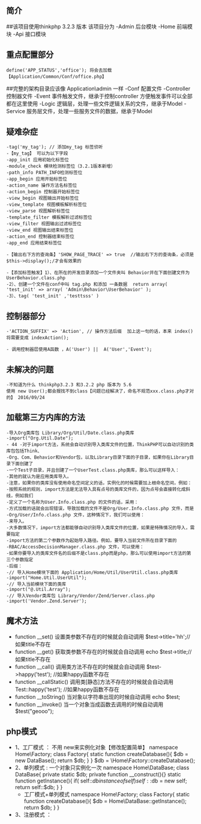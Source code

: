 ﻿## 简介
##该项目使用thinkphp 3.2.3 版本
    该项目分为
    -Admin 后台模块
    -Home  前端模块
    -Api   接口模块
## 重点配置部分
    define('APP_STATUS','office'); 将会去加载【Application/Common/Conf/office.php】

##完整的架构目录应该像 Application\admin 一样
    -Conf 配置文件
    -Controller 控制器文件
    -Event 事件触发文件，继承于控制controller 方便触发事件可以全部都在这里使用
    -Logic 逻辑层，处理一些文件逻辑关系的文件，继承于Model
    -Service 服务层文件，处理一些服务文件的数据，继承于Model

## 疑难杂症
    -tag('my_tag'); // 添加my_tag 标签侦听
    -【my_tag】 可以为以下字段
    -app_init 应用初始化标签位
    -module_check 模块检测标签位（3.2.1版本新增）
    -path_info PATH_INFO检测标签位
    -app_begin 应用开始标签位
    -action_name 操作方法名标签位
    -action_begin 控制器开始标签位
    -view_begin 视图输出开始标签位
    -view_template 视图模板解析标签位
    -view_parse 视图解析标签位
    -template_filter 模板解析过滤标签位
    -view_filter 视图输出过滤标签位
    -view_end 视图输出结束标签位
    -action_end 控制器结束标签位
    -app_end 应用结束标签位

    -【输出右下方的查询条】'SHOW_PAGE_TRACE' => true  //输出右下方的查询条，必须是 $this->display();/才会有效果的
    
    -【添加标签触发】1）、在所在的开发目录添加一个文件夹叫 Behavior并在下面创建文件为UserBehavior.class.php
    -2）、创建一个文件在conf中叫 tag.php 和添加 一条数据  return array( 'test_init' => array( 'Admin\Behavior\UserBehavior' );
    -3）、tag( 'test_init' ,'testtsss' ) 
    
## 控制器部分
    -'ACTION_SUFFIX' => 'Action', // 操作方法后缀  加上这一句的话，本来 index()将需要变成 indexAction();
    
    - 调用控制器层使用A函数 ，A('User') ||  A('User','Event');
    
    
## 未解决的问题
    -不知道为什么 thinkphp3.2.3 和3.2.2 php 版本为 5.6
    使用 new User();都会报找不到class【问题已经解决了，命名不规范xxx.class.php才对的】 2016/09/24
    
## 加载第三方内库的方法
    -导入Org类库包 Library/Org/Util/Date.class.php类库
    -import("Org.Util.Date");
    - 44 -对于import方法，系统会自动识别导入类库文件的位置，ThinkPHP可以自动识别的类库包包括Think、
    -Org、Com、Behavior和Vendor包，以及Library目录下面的子目录，如果你在Library目录下面创建了
    -一个Test子目录，并且创建了一个UserTest.class.php类库，那么可以这样导入：
    -其他的就认为是应用类库导入。
    -注意，如果你的类库没有使用命名空间定义的话，实例化的时候需要加上根命名空间，例如：
    -按照系统的规则，import方法是无法导入具有点号的类库文件的，因为点号会直接转化成斜线，例如我们
    -定义了一个名称为User.Info.class.php 的文件的话，采用：
    -方式加载的话就会出现错误，导致加载的文件不是Org/User.Info.class.php 文件，而是
    -Org/User/Info.class.php 文件，这种情况下，我们可以使用：
    -来导入。
    -大多数情况下，import方法都能够自动识别导入类库文件的位置，如果是特殊情况的导入，需要指定
    -import方法的第二个参数作为起始导入路径。例如，要导入当前文件所在目录下面的
    -RBAC/AccessDecisionManager.class.php 文件，可以使用：
    -如果你要导入的类库文件名的后缀不是class.php而是php，那么可以使用import方法的第三个参数指定
    -后缀：
    -// 导入Home模块下面的 Application/Home/Util/UserUtil.class.php类库
    -import("Home.Util.UserUtil");
    -// 导入当前模块下面的类库
    -import("@.Util.Array");
    -// 导入Vendor类库包 Library/Vendor/Zend/Server.class.php
    -import('Vendor.Zend.Server');
    
##  魔术方法
   - function __set() 设置类参数不存在的时候就会自动调用 $test->title='hh';//如果title不存在
   - function __get() 获取类参数不存在的时候就会自动调用 echo $test->title;//如果title不存在
   - function __call() 调用类方法不存在的时候就会自动调用  $test->happy('test'); //如果happy函数不存在
   - function __callStatic() 调用类[静态]方法不存在的时候就会自动调用  Test::happy('test');  //如果happy函数不存在
   - function __toString()  当对象以字符串出现的时候自动调用  echo $test;
   - function __invoke() 当一个对象当成函数去调用的时候自动调用  $test("geooo"); 
   
## php模式
   - 1、工厂模式 ： 不用 new来实例化对象【修改配置简单】
       namespace Home\Factory;
       class Factory{
            static function createDatabase(){
                $db = new DataBase();
                return $db;
            }
       }
       $db = \Home\Factory::createDatabase();
   - 2、单列模式 : 一个对象只实例化一次
        namespace Home\DataBase;
        class DataBase{
            private static $db;
            private function __construct(){}
            static function getInstance(){
                if( self::$db instanceof self ) self::$db = new self;
                return self::$db;
            }
        }
       - 工厂模式+单列模式
       namespace Home\Factory;
       class Factory{
            static function createDatabase(){
                $db = Home\DataBase::getInstance();
                return $db;
            }
       }
   - 3、注册模式 ：
   
    